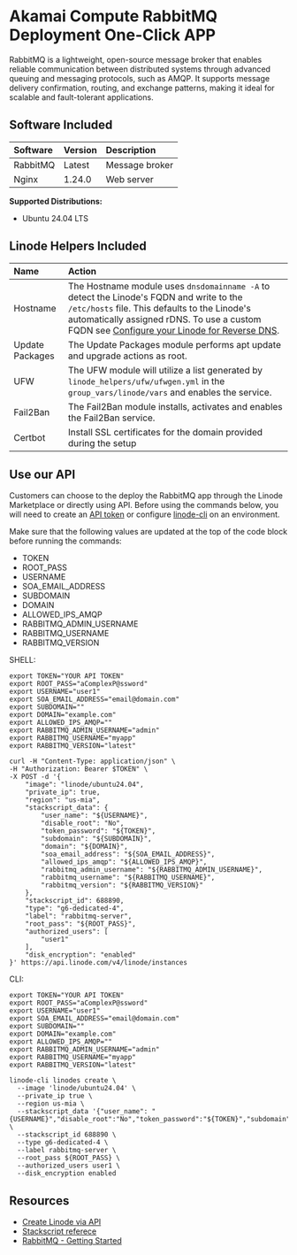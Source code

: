# Akamai Compute RabbitMQ Deployment One-Click APP

RabbitMQ is a lightweight, open-source message broker that enables reliable communication between distributed systems through advanced queuing and messaging protocols, such as AMQP. It supports message delivery confirmation, routing, and exchange patterns, making it ideal for scalable and fault-tolerant applications.

## Software Included

| Software  | Version   | Description   |
| :---      | :----     | :---          |
| RabbitMQ    | Latest    | Message broker |
| Nginx | 1.24.0 | Web server | 


**Supported Distributions:**

- Ubuntu 24.04 LTS

## Linode Helpers Included

| Name  | Action  |
| :---  | :---    |
| Hostname   | The Hostname module uses `dnsdomainname -A` to detect the Linode's FQDN and write to the `/etc/hosts` file. This defaults to the Linode's automatically assigned rDNS. To use a custom FQDN see [Configure your Linode for Reverse DNS](https://www.linode.com/docs/guides/configure-your-linode-for-reverse-dns/).  |
| Update Packages   | The Update Packages module performs apt update and upgrade actions as root.  |
| UFW   | The UFW module will utilize a list generated by `linode_helpers/ufw/ufwgen.yml` in the `group_vars/linode/vars` and enables the service.  |
| Fail2Ban   | The Fail2Ban module installs, activates and enables the Fail2Ban service.  |
| Certbot | Install SSL certificates for the domain provided during the setup |

## Use our API

Customers can choose to the deploy the RabbitMQ app through the Linode Marketplace or directly using API. Before using the commands below, you will need to create an [API token](https://www.linode.com/docs/products/tools/linode-api/get-started/#create-an-api-token) or configure [linode-cli](https://www.linode.com/products/cli/) on an environment.

Make sure that the following values are updated at the top of the code block before running the commands:
- TOKEN
- ROOT_PASS
- USERNAME
- SOA_EMAIL_ADDRESS
- SUBDOMAIN
- DOMAIN
- ALLOWED_IPS_AMQP
- RABBITMQ_ADMIN_USERNAME
- RABBITMQ_USERNAME
- RABBITMQ_VERSION

SHELL:
```
export TOKEN="YOUR API TOKEN"
export ROOT_PASS="aComplexP@ssword"
export USERNAME="user1"
export SOA_EMAIL_ADDRESS="email@domain.com"
export SUBDOMAIN=""
export DOMAIN="example.com"
export ALLOWED_IPS_AMQP=""
export RABBITMQ_ADMIN_USERNAME="admin"
export RABBITMQ_USERNAME="myapp"
export RABBITMQ_VERSION="latest"

curl -H "Content-Type: application/json" \
-H "Authorization: Bearer $TOKEN" \
-X POST -d '{
    "image": "linode/ubuntu24.04",
    "private_ip": true,
    "region": "us-mia",
    "stackscript_data": {
        "user_name": "${USERNAME}",
        "disable_root": "No",
        "token_password": "${TOKEN}",
        "subdomain": "${SUBDOMAIN}",
        "domain": "${DOMAIN}",
        "soa_email_address": "${SOA_EMAIL_ADDRESS}",
        "allowed_ips_amqp": "${ALLOWED_IPS_AMQP}",
        "rabbitmq_admin_username": "${RABBITMQ_ADMIN_USERNAME}",
        "rabbitmq_username": "${RABBITMQ_USERNAME}",
        "rabbitmq_version": "${RABBITMQ_VERSION}"
    },
    "stackscript_id": 688890,
    "type": "g6-dedicated-4",
    "label": "rabbitmq-server",
    "root_pass": "${ROOT_PASS}",
    "authorized_users": [
        "user1"
    ],
    "disk_encryption": "enabled"
}' https://api.linode.com/v4/linode/instances
```

CLI:
```
export TOKEN="YOUR API TOKEN"
export ROOT_PASS="aComplexP@ssword"
export USERNAME="user1"
export SOA_EMAIL_ADDRESS="email@domain.com"
export SUBDOMAIN=""
export DOMAIN="example.com"
export ALLOWED_IPS_AMQP=""
export RABBITMQ_ADMIN_USERNAME="admin"
export RABBITMQ_USERNAME="myapp"
export RABBITMQ_VERSION="latest"

linode-cli linodes create \
  --image 'linode/ubuntu24.04' \
  --private_ip true \
  --region us-mia \
  --stackscript_data '{"user_name": "{USERNAME}","disable_root":"No","token_password":"${TOKEN}","subdomain":"${SUBDOMAIN}","domain":"${DOMAIN}","soa_email_address":"${SOA_EMAIL_ADDRESS}","allowed_ips_amqp":"${ALLOWED_IPS_AMQP}","rabbitmq_admin_username":"${RABBITMQ_ADMIN_USERNAME}","rabbitmq_username":"${RABBITMQ_USERNAME}","rabbitmq_version":"${RABBITMQ_VERSION}"}' \
  --stackscript_id 688890 \
  --type g6-dedicated-4 \
  --label rabbitmq-server \
  --root_pass ${ROOT_PASS} \
  --authorized_users user1 \
  --disk_encryption enabled
```

## Resources

- [Create Linode via API](https://www.linode.com/docs/api/linode-instances/#linode-create)
- [Stackscript referece](https://www.linode.com/docs/guides/writing-scripts-for-use-with-linode-stackscripts-a-tutorial/#user-defined-fields-udfs)
- [RabbitMQ - Getting Started](https://www.rabbitmq.com/tutorials)